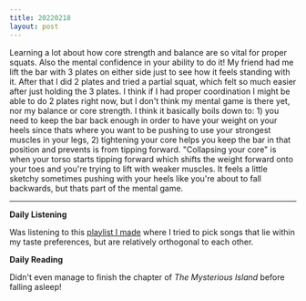 ```yaml
---
title: 20220218
layout: post
---
```


Learning a lot about how core strength and balance are so vital for proper squats. Also the mental confidence in your ability to do it! My friend had me lift the bar with 3 plates on either side just to see how it feels standing with it. After that I did 2 plates and tried a partial squat, which felt so much easier after just holding the 3 plates. I think if I had proper coordination I might be able to do 2 plates right now, but I don't think my mental game is there yet, nor my balance or core strength. I think it basically boils down to: 1) you need to keep the bar back enough in order to have your weight on your heels since thats where you want to be pushing to use your strongest muscles in your legs, 2) tightening your core helps you keep the bar in that position and prevents is from tipping forward. "Collapsing your core" is when your torso starts tipping forward which shifts the weight forward onto your toes and you're trying to lift with weaker muscles. It feels a little sketchy sometimes pushing with your heels like you're about to fall backwards, but thats part of the mental game.

---

**Daily Listening**

Was listening to this [playlist I made](https://open.spotify.com/playlist/7Cga3ZFCKBHKMM1iGQBFjY?si=f3541e8249494f5b) where I tried to pick songs that lie within my taste preferences, but are relatively orthogonal to each other. 

**Daily Reading**

Didn't even manage to finish the chapter of *The Mysterious Island* before falling asleep!